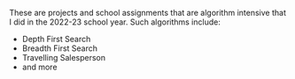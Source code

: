 These are projects and school assignments that are algorithm intensive that I did in the 2022-23 school year. 
Such algorithms include:

- Depth First Search
- Breadth First Search
- Travelling Salesperson
- and more
